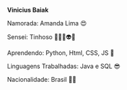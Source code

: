 **Vinicius Baiak**

Namorada: Amanda Lima 😍

Sensei: Tinhoso 🐱‍👤👾👽👻

Aprendendo: Python, Html, CSS, JS 🧠

Linguagens Trabalhadas: Java e SQL 😎

Nacionalidade: Brasil 💚💛